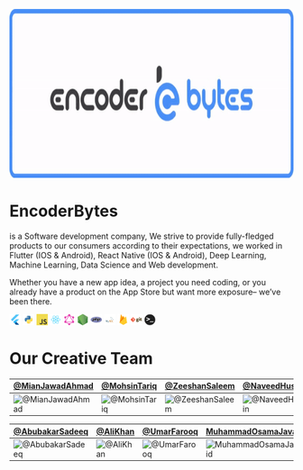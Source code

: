 <p align="center">
  <img width="100%" height='300' src="encoderbytes.gif" alt="EncoderBytes (PRIVATE) LIMITED" />
</p>

 <p align="center"><h1>EncoderBytes</h1> is a Software development company, We strive to provide fully-fledged products to our consumers according to their expectations, we worked in Flutter (IOS & Android), React Native (IOS & Android), Deep Learning, Machine Learning, Data Science and Web development.

 Whether you have a new app idea, a project you need coding, or you already have a product on the App Store but want more exposure– we’ve been there.
</p>

<code><img height="20" src="https://raw.githubusercontent.com/github/explore/80688e429a7d4ef2fca1e82350fe8e3517d3494d/topics/flutter/flutter.png"></code>
<code><img height="20" src="https://raw.githubusercontent.com/github/explore/80688e429a7d4ef2fca1e82350fe8e3517d3494d/topics/python/python.png"></code>
<code><img height="20" src="https://raw.githubusercontent.com/github/explore/80688e429a7d4ef2fca1e82350fe8e3517d3494d/topics/javascript/javascript.png"></code>
<code><img height="20" src="https://raw.githubusercontent.com/github/explore/80688e429a7d4ef2fca1e82350fe8e3517d3494d/topics/react/react.png"></code>
<code><img height="20" src="https://raw.githubusercontent.com/github/explore/5c058a388828bb5fde0bcafd4bc867b5bb3f26f3/topics/graphql/graphql.png"></code>
<code><img height="20" src="https://raw.githubusercontent.com/github/explore/80688e429a7d4ef2fca1e82350fe8e3517d3494d/topics/nodejs/nodejs.png"></code>
<code><img height="20" src="https://raw.githubusercontent.com/github/explore/80688e429a7d4ef2fca1e82350fe8e3517d3494d/topics/php/php.png"></code>
<code><img height="20" src="https://raw.githubusercontent.com/github/explore/80688e429a7d4ef2fca1e82350fe8e3517d3494d/topics/mysql/mysql.png"></code>
<code><img height="20" src="https://raw.githubusercontent.com/github/explore/80688e429a7d4ef2fca1e82350fe8e3517d3494d/topics/firebase/firebase.png"></code>
<code><img height="20" src="https://raw.githubusercontent.com/github/explore/80688e429a7d4ef2fca1e82350fe8e3517d3494d/topics/git/git.png"></code>
<code><img height="20" src="https://raw.githubusercontent.com/github/explore/80688e429a7d4ef2fca1e82350fe8e3517d3494d/topics/terminal/terminal.png"></code>


# Our Creative Team

[@MianJawadAhmad](https://github.com/MianJawadAhmad) | [@MohsinTariq](https://github.com/MohsinTariq10) | [@ZeeshanSaleem](https://github.com/ZeeshanSalem) | [@NaveedHussain](https://github.com/navidanchitrali)
--- | --- | --- | ---
![@MianJawadAhmad](https://avatars.githubusercontent.com/u/39160224?v=4) | ![@MohsinTariq](https://avatars.githubusercontent.com/u/4686418?v=4) | ![@ZeeshanSaleem](https://avatars.githubusercontent.com/u/49438298?v=4) | ![@NaveedHussain](https://avatars.githubusercontent.com/u/48487470?v=4)

[@AbubakarSadeeq](https://github.com/sadeqe1) | [@AliKhan](https://github.com/Ali-here) | [@UmarFarooq](https://github.com/umarfarooqweb) | [MuhammadOsamaJavaid](https://github.com/GitMOJ)
--- | --- | --- | ---
![@AbubakarSadeeq](https://avatars.githubusercontent.com/u/86850538?v=4) | ![@AliKhan](https://avatars.githubusercontent.com/u/60252563?v=4) | ![@UmarFarooq](https://avatars.githubusercontent.com/u/58306391?v=4) | ![MuhammadOsamaJavaid](https://avatars.githubusercontent.com/u/87387879?v=4)

